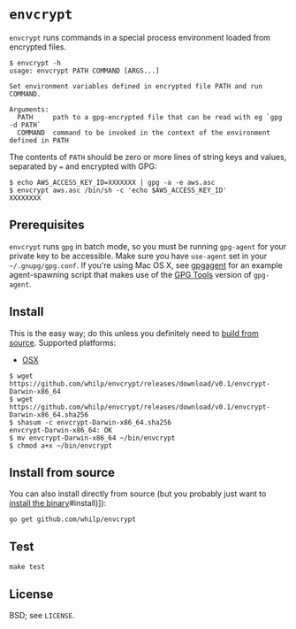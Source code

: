 # `envcrypt`

`envcrypt` runs commands in a special process environment loaded from encrypted files.

```
$ envcrypt -h
usage: envcrypt PATH COMMAND [ARGS...]

Set environment variables defined in encrypted file PATH and run COMMAND.

Arguments:
  PATH     path to a gpg-encrypted file that can be read with eg `gpg -d PATH`
  COMMAND  command to be invoked in the context of the environment defined in PATH
```

The contents of `PATH` should be zero or more lines of string keys and values, separated by `=` and encrypted with GPG:

```
$ echo AWS_ACCESS_KEY_ID=XXXXXXX | gpg -a -e aws.asc
$ envcrypt aws.asc /bin/sh -c 'echo $AWS_ACCESS_KEY_ID'
XXXXXXXX
```

## Prerequisites

`envcrypt` runs `gpg` in batch mode, so you must be running `gpg-agent` for your private key to be accessible. Make sure you have `use-agent` set in your `~/.gnupg/gpg.conf`. If you're using Mac OS X, see [gpgagent](https://github.com/whilp/dotfiles/blob/master/bin/gpgagent) for an example agent-spawning script that makes use of the [GPG Tools](https://gpgtools.org/) version of `gpg-agent`.

## Install <a id="install" />

This is the easy way; do this unless you definitely need to [build from source](#source). Supported platforms:

- [OSX](https://github.com/whilp/envcrypt/releases/download/v0.1/envcrypt-Darwin-x86_64)

```console
$ wget https://github.com/whilp/envcrypt/releases/download/v0.1/envcrypt-Darwin-x86_64
$ wget https://github.com/whilp/envcrypt/releases/download/v0.1/envcrypt-Darwin-x86_64.sha256
$ shasum -c envcrypt-Darwin-x86_64.sha256
envcrypt-Darwin-x86_64: OK
$ mv envcrypt-Darwin-x86_64 ~/bin/envcrypt
$ chmod a+x ~/bin/envcrypt
```

## Install from source <a id="source" />

You can also install directly from source (but you probably just want to [install the binary]()#install)]):

```
go get github.com/whilp/envcrypt
```

## Test

```
make test
```

## License

BSD; see `LICENSE`.

